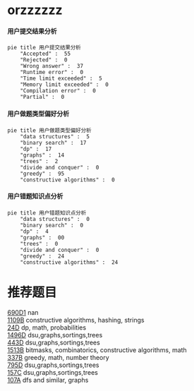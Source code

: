 # orzzzzzz

<!-- tabs:start -->



#### **用户提交结果分析**

```mermaid
pie title 用户提交结果分析
    "Accepted" :  55
    "Rejected" :  0
    "Wrong answer" :  37
    "Runtime error" :  0
    "Time limit exceeded" :  5
    "Memory limit exceeded" :  0
    "Compilation error" :  0
    "Partial" :  0
```

#### **用户做题类型偏好分析**

```mermaid
pie title 用户做题类型偏好分析
    "data structures" :  5
    "binary search" :  17
    "dp" :  17
    "graphs" :  14
    "trees" :  2
    "divide and conquer" :  0
    "greedy" :  95
    "constructive algorithms" :  0
```
#### **用户错题知识点分析**

```mermaid
pie title 用户错题知识点分析
    "data structures" :  0
    "binary search" :  0
    "dp" :  4
    "graphs" :  00
    "trees" :  0
    "divide and conquer" :  0
    "greedy" :  24
    "constructive algorithms" :  24
```



<!-- tabs:end -->
# 推荐题目
[690D1](https://codeforces.com/contest/690D/problem/1)		nan		  
[1109B](https://codeforces.com/contest/1109/problem/B)		constructive algorithms,
                        hashing,
                        strings		  
[24D](https://codeforces.com/contest/24/problem/D)		dp,
                        math,
                        probabilities		  
[1496D](https://codeforces.com/contest/1496/problem/D)		dsu,graphs,sortings,trees		  
[443D](https://codeforces.com/contest/443/problem/D)		dsu,graphs,sortings,trees		  
[1513B](https://codeforces.com/contest/1513/problem/B)		bitmasks,
                        combinatorics,
                        constructive algorithms,
                        math		  
[337B](https://codeforces.com/contest/337/problem/B)		greedy,
                        math,
                        number theory		  
[795D](https://codeforces.com/contest/795/problem/D)		dsu,graphs,sortings,trees		  
[157C](https://codeforces.com/contest/157/problem/C)		dsu,graphs,sortings,trees		  
[107A](https://codeforces.com/contest/107/problem/A)		dfs and similar,
                        graphs		  
